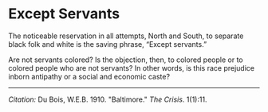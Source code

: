 <!--
title:   Except Servants
author:  Du Bois, W.E.B.
journal: The Crisis
year:    1911
volume:  1
issue:   3
pages:   21
-->

# Except Servants

The noticeable reservation in all attempts, North and South, to separate black folk and white is the saving phrase, “Except servants.”

Are not servants colored? Is the objection, then, to colored people or to colored people who are not servants? In other words, is this race prejudice inborn antipathy or a social and economic caste?

______________
*Citation:* Du Bois, W.E.B. 1910. "Baltimore." *The Crisis*. 1(1):11.


